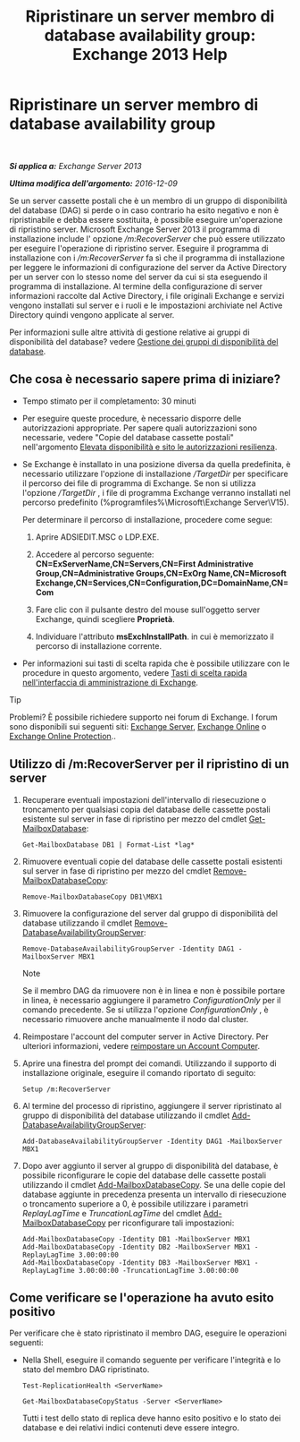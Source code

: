 ﻿---
title: 'Ripristinare un server membro di database availability group: Exchange 2013 Help'
TOCTitle: Ripristinare un server membro di database availability group
ms:assetid: eccd8f61-9706-4bb7-a62a-ec7c166f8019
ms:mtpsurl: https://technet.microsoft.com/it-it/library/Dd638206(v=EXCHG.150)
ms:contentKeyID: 50481964
ms.date: 05/22/2018
mtps_version: v=EXCHG.150
ms.translationtype: MT
---

# Ripristinare un server membro di database availability group

 

_**Si applica a:** Exchange Server 2013_

_**Ultima modifica dell'argomento:** 2016-12-09_

Se un server cassette postali che è un membro di un gruppo di disponibilità del database (DAG) si perde o in caso contrario ha esito negativo e non è ripristinabile e debba essere sostituita, è possibile eseguire un'operazione di ripristino server. Microsoft Exchange Server 2013 il programma di installazione include l' opzione */m:RecoverServer* che può essere utilizzato per eseguire l'operazione di ripristino server. Eseguire il programma di installazione con i */m:RecoverServer* fa sì che il programma di installazione per leggere le informazioni di configurazione del server da Active Directory per un server con lo stesso nome del server da cui si sta eseguendo il programma di installazione. Al termine della configurazione di server informazioni raccolte dal Active Directory, i file originali Exchange e servizi vengono installati sul server e i ruoli e le impostazioni archiviate nel Active Directory quindi vengono applicate al server.

Per informazioni sulle altre attività di gestione relative ai gruppi di disponibilità del database? vedere [Gestione dei gruppi di disponibilità del database](managing-database-availability-groups-exchange-2013-help.md).

## Che cosa è necessario sapere prima di iniziare?

  - Tempo stimato per il completamento: 30 minuti

  - Per eseguire queste procedure, è necessario disporre delle autorizzazioni appropriate. Per sapere quali autorizzazioni sono necessarie, vedere "Copie del database cassette postali" nell'argomento [Elevata disponibilità e sito le autorizzazioni resilienza](high-availability-and-site-resilience-permissions-exchange-2013-help.md).

  - Se Exchange è installato in una posizione diversa da quella predefinita, è necessario utilizzare l'opzione di installazione */TargetDir* per specificare il percorso dei file di programma di Exchange. Se non si utilizza l'opzione */TargetDir* , i file di programma Exchange verranno installati nel percorso predefinito (%programfiles%\\Microsoft\\Exchange Server\\V15).
    
    Per determinare il percorso di installazione, procedere come segue:
    
    1.  Aprire ADSIEDIT.MSC o LDP.EXE.
    
    2.  Accedere al percorso seguente: **CN=ExServerName,CN=Servers,CN=First Administrative Group,CN=Administrative Groups,CN=ExOrg Name,CN=Microsoft Exchange,CN=Services,CN=Configuration,DC=DomainName,CN=Com**
    
    3.  Fare clic con il pulsante destro del mouse sull'oggetto server Exchange, quindi scegliere **Proprietà**.
    
    4.  Individuare l'attributo **msExchInstallPath**. in cui è memorizzato il percorso di installazione corrente.

  - Per informazioni sui tasti di scelta rapida che è possibile utilizzare con le procedure in questo argomento, vedere [Tasti di scelta rapida nell'interfaccia di amministrazione di Exchange](keyboard-shortcuts-in-the-exchange-admin-center-exchange-online-protection-help.md).


> [!TIP]
> Problemi? È possibile richiedere supporto nei forum di Exchange. I forum sono disponibili sui seguenti siti: <A href="https://go.microsoft.com/fwlink/p/?linkid=60612">Exchange Server</A>, <A href="https://go.microsoft.com/fwlink/p/?linkid=267542">Exchange Online</A> o <A href="https://go.microsoft.com/fwlink/p/?linkid=285351">Exchange Online Protection</A>..



## Utilizzo di /m:RecoverServer per il ripristino di un server

1.  Recuperare eventuali impostazioni dell'intervallo di riesecuzione o troncamento per qualsiasi copia del database delle cassette postali esistente sul server in fase di ripristino per mezzo del cmdlet [Get-MailboxDatabase](https://technet.microsoft.com/it-it/library/bb124924\(v=exchg.150\)):
    
        Get-MailboxDatabase DB1 | Format-List *lag*

2.  Rimuovere eventuali copie del database delle cassette postali esistenti sul server in fase di ripristino per mezzo del cmdlet [Remove-MailboxDatabaseCopy](https://technet.microsoft.com/it-it/library/dd335119\(v=exchg.150\)):
    
        Remove-MailboxDatabaseCopy DB1\MBX1

3.  Rimuovere la configurazione del server dal gruppo di disponibilità del database utilizzando il cmdlet [Remove-DatabaseAvailabilityGroupServer](https://technet.microsoft.com/it-it/library/dd297956\(v=exchg.150\)):
    
        Remove-DatabaseAvailabilityGroupServer -Identity DAG1 -MailboxServer MBX1
    

    > [!NOTE]
    > Se il membro DAG da rimuovere non è in linea e non è possibile portare in linea, è necessario aggiungere il parametro <EM>ConfigurationOnly</EM> per il comando precedente. Se si utilizza l'opzione <EM>ConfigurationOnly</EM> , è necessario rimuovere anche manualmente il nodo dal cluster.



4.  Reimpostare l'account del computer server in Active Directory. Per ulteriori informazioni, vedere [reimpostare un Account Computer](http://go.microsoft.com/fwlink/p/?linkid=167188).

5.  Aprire una finestra del prompt dei comandi. Utilizzando il supporto di installazione originale, eseguire il comando riportato di seguito:
    
        Setup /m:RecoverServer

6.  Al termine del processo di ripristino, aggiungere il server ripristinato al gruppo di disponibilità del database utilizzando il cmdlet [Add-DatabaseAvailabilityGroupServer](https://technet.microsoft.com/it-it/library/dd298049\(v=exchg.150\)):
    
        Add-DatabaseAvailabilityGroupServer -Identity DAG1 -MailboxServer MBX1

7.  Dopo aver aggiunto il server al gruppo di disponibilità del database, è possibile riconfigurare le copie del database delle cassette postali utilizzando il cmdlet [Add-MailboxDatabaseCopy](https://technet.microsoft.com/it-it/library/dd298105\(v=exchg.150\)). Se una delle copie del database aggiunte in precedenza presenta un intervallo di riesecuzione o troncamento superiore a 0, è possibile utilizzare i parametri *ReplayLagTime* e *TruncationLagTime* del cmdlet [Add-MailboxDatabaseCopy](https://technet.microsoft.com/it-it/library/dd298105\(v=exchg.150\)) per riconfigurare tali impostazioni:
    
        Add-MailboxDatabaseCopy -Identity DB1 -MailboxServer MBX1
        Add-MailboxDatabaseCopy -Identity DB2 -MailboxServer MBX1 -ReplayLagTime 3.00:00:00
        Add-MailboxDatabaseCopy -Identity DB3 -MailboxServer MBX1 -ReplayLagTime 3.00:00:00 -TruncationLagTime 3.00:00:00

## Come verificare se l'operazione ha avuto esito positivo

Per verificare che è stato ripristinato il membro DAG, eseguire le operazioni seguenti:

  - Nella Shell, eseguire il comando seguente per verificare l'integrità e lo stato del membro DAG ripristinato.
    
        Test-ReplicationHealth <ServerName>
    
        Get-MailboxDatabaseCopyStatus -Server <ServerName>
    
    Tutti i test dello stato di replica deve hanno esito positivo e lo stato dei database e dei relativi indici contenuti deve essere integro.

